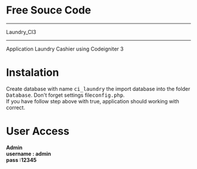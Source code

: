 # Free Souce Code

***************
 Laundry_CI3
***************
Application Laundry Cashier using Codeigniter 3

# Instalation
Create database with name <kbd>ci_laundry</kbd> the import database into the folder <kbd>Database</kbd>. Don't forget settings file<kbd>config.php</kbd>. <br>
If you have follow step above with true, application should working with correct. 

# User Access
  <b>Admin</b> <br>
  <b>username : admin</b> <br>
  <b>pass     :12345</b>



